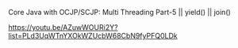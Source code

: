 Core Java with OCJP/SCJP: Multi Threading Part-5 || yield() || join()

https://youtu.be/AZuwWOURi2Y?list=PLd3UqWTnYXOkWZUcbW68CbN9fyPFQ0LDk